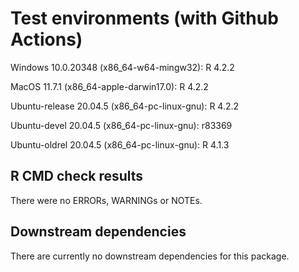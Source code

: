 # Test environments (with Github Actions)
Windows 10.0.20348 (x86_64-w64-mingw32): R 4.2.2

MacOS 11.7.1 (x86_64-apple-darwin17.0): R 4.2.2

Ubuntu-release 20.04.5 (x86_64-pc-linux-gnu): R 4.2.2

Ubuntu-devel 20.04.5 (x86_64-pc-linux-gnu): r83369

Ubuntu-oldrel 20.04.5 (x86_64-pc-linux-gnu): R 4.1.3

## R CMD check results
There were no ERRORs, WARNINGs or NOTEs.

## Downstream dependencies
There are currently no downstream dependencies for this package.
